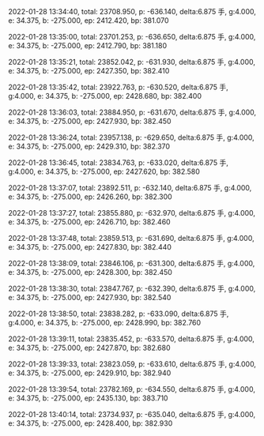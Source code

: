 2022-01-28 13:34:40, total: 23708.950, p: -636.140, delta:6.875 手, g:4.000, e: 34.375, b: -275.000, ep: 2412.420, bp: 381.070

2022-01-28 13:35:00, total: 23701.253, p: -636.650, delta:6.875 手, g:4.000, e: 34.375, b: -275.000, ep: 2412.790, bp: 381.180

2022-01-28 13:35:21, total: 23852.042, p: -631.930, delta:6.875 手, g:4.000, e: 34.375, b: -275.000, ep: 2427.350, bp: 382.410

2022-01-28 13:35:42, total: 23922.763, p: -630.520, delta:6.875 手, g:4.000, e: 34.375, b: -275.000, ep: 2428.680, bp: 382.400

2022-01-28 13:36:03, total: 23884.950, p: -631.670, delta:6.875 手, g:4.000, e: 34.375, b: -275.000, ep: 2427.930, bp: 382.450

2022-01-28 13:36:24, total: 23957.138, p: -629.650, delta:6.875 手, g:4.000, e: 34.375, b: -275.000, ep: 2429.310, bp: 382.370

2022-01-28 13:36:45, total: 23834.763, p: -633.020, delta:6.875 手, g:4.000, e: 34.375, b: -275.000, ep: 2427.620, bp: 382.580

2022-01-28 13:37:07, total: 23892.511, p: -632.140, delta:6.875 手, g:4.000, e: 34.375, b: -275.000, ep: 2426.260, bp: 382.300

2022-01-28 13:37:27, total: 23855.880, p: -632.970, delta:6.875 手, g:4.000, e: 34.375, b: -275.000, ep: 2426.710, bp: 382.460

2022-01-28 13:37:48, total: 23859.513, p: -631.690, delta:6.875 手, g:4.000, e: 34.375, b: -275.000, ep: 2427.830, bp: 382.440

2022-01-28 13:38:09, total: 23846.106, p: -631.300, delta:6.875 手, g:4.000, e: 34.375, b: -275.000, ep: 2428.300, bp: 382.450

2022-01-28 13:38:30, total: 23847.767, p: -632.390, delta:6.875 手, g:4.000, e: 34.375, b: -275.000, ep: 2427.930, bp: 382.540

2022-01-28 13:38:50, total: 23838.282, p: -633.090, delta:6.875 手, g:4.000, e: 34.375, b: -275.000, ep: 2428.990, bp: 382.760

2022-01-28 13:39:11, total: 23835.452, p: -633.570, delta:6.875 手, g:4.000, e: 34.375, b: -275.000, ep: 2427.870, bp: 382.680

2022-01-28 13:39:33, total: 23823.059, p: -633.610, delta:6.875 手, g:4.000, e: 34.375, b: -275.000, ep: 2429.910, bp: 382.940

2022-01-28 13:39:54, total: 23782.169, p: -634.550, delta:6.875 手, g:4.000, e: 34.375, b: -275.000, ep: 2435.130, bp: 383.710

2022-01-28 13:40:14, total: 23734.937, p: -635.040, delta:6.875 手, g:4.000, e: 34.375, b: -275.000, ep: 2428.400, bp: 382.930